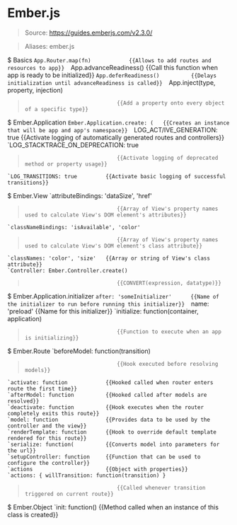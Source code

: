 # Ember.js

> Source: https://guides.emberjs.com/v2.3.0/

> Aliases: ember.js

$ Basics
    `App.Router.map(fn)            {{Allows to add routes and resources to app}} 
    `App.advanceReadiness()        {{Call this function when app is ready to be initialized}} 
    `App.deferReadiness()          {{Delays initialization until advanceReadiness is called}} 
    `App.inject(type, property, injection)
>                                  {{Add a property onto every object of a specific type}} 

$ Ember.Application
    `Ember.Application.create: (   {{Creates an instance that will be app and app's namespace}} 
    `LOG_ACT/IVE_GENERATION: true  {{Activate logging of automatically generated routes and controllers}} 
    `LOG_STACKTRACE_ON_DEPRECATION: true
>                                  {{Activate logging of deprecated method or property usage}} 
    `LOG_TRANSITIONS: true         {{Activate basic logging of successful transitions}} 

$ Ember.View
    `attributeBindings: 'dataSize', 'href'
>                                  {{Array of View's property names used to calculate View's DOM element's attributes}} 
    `classNameBindings: 'isAvailable', 'color'
>                                  {{Array of View's property names used to calculate View's DOM element's class attribute}} 
    `classNames: 'color', 'size'   {{Array or string of View's class attribute}} 
    `Controller: Ember.Controller.create()
>                                  {{CONVERT(expression, datatype)}} 

$ Ember.Application.initializer
    `after: 'someInitializer'      {{Name of the initializer to run before running this initializer}} 
    `name: 'preload'               {{Name for this initializer}} 
    `initialize: function(container, application)
>                                  {{Function to execute when an app is initializing}} 

$ Ember.Route
    `beforeModel: function(transition)
>                                  {{Hook executed before resolving models}} 
    `activate: function            {{Hooked called when router enters route the first time}} 
    `afterModel: function          {{Hooked called after models are resolved}} 
    `deactivate: function          {{Hook executes when the router completely exits this route}} 
    `model: function               {{Provides data to be used by the controller and the view}} 
    `renderTemplate: function      {{Hook to override default template rendered for this route}} 
    `serialize: function(          {{Converts model into parameters for the url}} 
    `setupController: function     {{Function that can be used to configure the controller}} 
    `actions                       {{Object with properties}} 
    `actions: { willTransition: function(transition) }
>                                  {{Called whenever transition triggered on current route}} 

$ Ember.Object
    `init: function()              {{Method called when an instance of this class is created}} 

